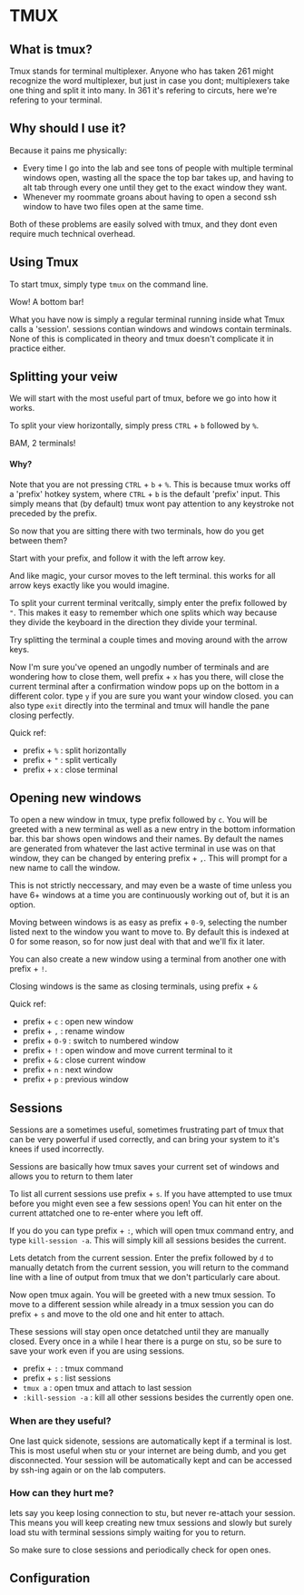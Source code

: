 # TMUX
## What is tmux?
Tmux stands for terminal multiplexer. Anyone who has taken 261 might recognize
the word multiplexer, but just in case you dont; multiplexers take one thing and
split it into many. In 361 it's refering to circuts, here we're refering to your
terminal.

## Why should I use it?
Because it pains me physically:
* Every time I go into the lab and see tons of people with multiple terminal
windows open, wasting all the space the top bar takes up, and having to alt tab
through every one until they get to the exact window they want.
* Whenever my roommate groans about having to open a second ssh window to have
two files open at the same time.

Both of these problems are easily solved with tmux, and they dont even require
much technical overhead.

## Using Tmux
To start tmux, simply type `tmux` on the command line.

Wow! A bottom bar!

What you have now is simply a regular terminal running inside what Tmux calls
a 'session'. sessions contian windows and windows contain terminals. None of
this is complicated in theory and tmux doesn't complicate it in practice either.

## Splitting your veiw
We will start with the most useful part of tmux, before we go into how it works.

To split your view horizontally, simply press `CTRL` + `b` followed by `%`. 

BAM, 2 terminals!

#### Why?
Note that you are not pressing `CTRL` + `b` + `%`. This is because tmux works off
a 'prefix' hotkey system, where `CTRL` + `b` is the default 'prefix' input. This
simply means that (by default) tmux wont pay attention to any keystroke not
preceded by the prefix.

So now that you are sitting there with two terminals, how do you get between
them?

Start with your prefix, and follow it with the left arrow key.

And like magic, your cursor moves to the left terminal. this works for all arrow
keys exactly like you would imagine.

To split your current terminal veritcally, simply enter the prefix followed by
`"`. This makes it easy to remember which one splits which way because they
divide the keyboard in the direction they divide your terminal.

Try splitting the terminal a couple times and moving around with the arrow keys.

Now I'm sure you've opened an ungodly number of terminals and are wondering how
to close them, well prefix + `x` has you there, will close the current terminal
after a confirmation window pops up on the bottom in a different color. type `y`
if you are sure you want your window closed. you can also type `exit` directly
into the terminal and tmux will handle the pane closing perfectly.

Quick ref:
* prefix + `%` : split horizontally
* prefix + `"` : split vertically
* prefix + `x` : close terminal

## Opening new windows
To open a new window in tmux, type prefix followed by `c`. You will be greeted
with a new terminal as well as a new entry in the bottom information bar.
this bar shows open windows and their names. By default the names are generated
from whatever the last active terminal in use was on that window, they can be
changed by entering prefix + `,`. This will prompt for a new name to call the
window. 

This is not strictly neccessary, and may even be a waste of time unless you 
have 6+ windows at a time you are continuously working out of, but it is an
option.

Moving between windows is as easy as prefix + `0-9`, selecting the number listed
next to the window you want to move to. By default this is indexed at 0 for
some reason, so for now just deal with that and we'll fix it later.

You can also create a new window using a terminal from another one with
prefix + `!`.

Closing windows is the same as closing terminals, using prefix + `&`

Quick ref:
* prefix + `c` : open new window
* prefix + `,` : rename window
* prefix + `0-9` : switch to numbered window
* prefix + `!` : open window and move current terminal to it
* prefix + `&` : close current window
* prefix + `n` : next window
* prefix + `p` : previous window

## Sessions
Sessions are a sometimes useful, sometimes frustrating part of tmux that can be
very powerful if used correctly, and can bring your system to it's knees if used
incorrectly.

Sessions are basically how tmux saves your current set of windows and allows you
to return to them later 

To list all current sessions use prefix + `s`. If you have attempted to use tmux
before you might even see a few sessions open! You can hit enter on the current
attatched one to re-enter where you left off.

If you do you can type prefix + `:`, which will open tmux command entry, and 
type `kill-session -a`. This will simply kill all sessions besides the current.

Lets detatch from the current session. Enter the prefix followed by `d` to
manually detatch from the current session, you will return to the command line
with a line of output from tmux that we don't particularly care about.

Now open tmux again. You will be greeted with a new tmux session. To move to 
a different session while already in a tmux session you can do prefix + `s` and
move to the old one and hit enter to attach.

These sessions will stay open once detatched until they are manually closed.
Every once in a while I hear there is a purge on stu, so be sure to save your
work even if you are using sessions.

* prefix + `:` : tmux command
* prefix + `s` : list sessions
* `tmux a` : open tmux and attach to last session
* `:kill-session -a` : kill all other sessions besides the currently open one.

### When are they useful?
One last quick sidenote, sessions are automatically kept if a terminal is lost.
This is most useful when stu or your internet are being dumb, and you get
disconnected. Your session will be automatically kept and can be accessed by
ssh-ing again or on the lab computers.

### How can they hurt me?
lets say you keep losing connection to stu, but never re-attach your session.
This means you will keep creating new tmux sessions and slowly but surely load
stu with terminal sessions simply waiting for you to return.

So make sure to close sessions and periodically check for open ones.

## Configuration

